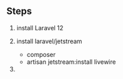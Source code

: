 ## Steps 

1. install Laravel 12

2. install laravel/jetstream 
    * composer
    * artisan jetstream:install livewire

3. 
